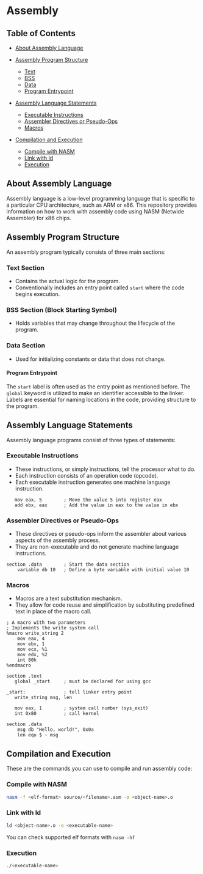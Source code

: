 # Assembly

## Table of Contents

- [About Assembly Language](#about-assembly-language)

- [Assembly Program Structure](#assembly-program-structure)
    - [Text](#1-text-section)
    - [BSS](#bss-section-block-starting-symbol)
    - [Data](#data-section)
    - [Program Entrypoint](#program-entrypoint)

- [Assembly Language Statements](#assembly-language-statements)
    - [Executable Instructions](#executable-instructions)
    - [Assembler Directives or Pseudo-Ops](#assembler-directives-or-pseudo-ops)
    - [Macros](#macros)

- [Compilation and Execution](#compilation-and-execution)
    - [Compile with NASM](#compile-with-nasm)
    - [Link with ld](#link-with-ld)
    - [Execution](#execution)

## About Assembly Language

Assembly language is a low-level programming language that is specific to a particular CPU architecture, such as ARM or x86. This repository provides information on how to work with assembly code using NASM (Netwide Assembler) for x86 chips.

## Assembly Program Structure

An assembly program typically consists of three main sections:

### Text Section
   - Contains the actual logic for the program.
   - Conventionally includes an entry point called `start` where the code begins execution.

### BSS Section (Block Starting Symbol)
   - Holds variables that may change throughout the lifecycle of the program.

### Data Section
   - Used for initializing constants or data that does not change.

#### Program Entrypoint

The `start` label is often used as the entry point as mentioned before. The `global` keyword is utilized to make an identifier accessible to the linker. Labels are essential for naming locations in the code, providing structure to the program.

## Assembly Language Statements

Assembly language programs consist of three types of statements:

### Executable Instructions
   - These instructions, or simply instructions, tell the processor what to do.
   - Each instruction consists of an operation code (opcode).
   - Each executable instruction generates one machine language instruction.

```assembly
   mov eax, 5        ; Move the value 5 into register eax
   add ebx, eax      ; Add the value in eax to the value in ebx
```

### Assembler Directives or Pseudo-Ops
   - These directives or pseudo-ops inform the assembler about various aspects of the assembly process.
   - They are non-executable and do not generate machine language instructions.

```assembly
section .data        ; Start the data section
    variable db 10   ; Define a byte variable with initial value 10
```

### Macros
   - Macros are a text substitution mechanism.
   - They allow for code reuse and simplification by substituting predefined text in place of the macro call.

```assembly
; A macro with two parameters
; Implements the write system call
%macro write_string 2 
    mov eax, 4
    mov ebx, 1
    mov ecx, %1
    mov edx, %2
    int 80h
%endmacro

section	.text
   global _start     ; must be declared for using gcc
	
_start:              ; tell linker entry point
   write_string msg, len

   mov eax, 1        ; system call number (sys_exit)
   int 0x80          ; call kernel

section .data
    msg db "Hello, world!", 0x0a
    len equ $ - msg
```

## Compilation and Execution

These are the commands you can use to compile and run assembly code:

### Compile with NASM

```bash
nasm -f <elf-format> source/<filename>.asm -o <object-name>.o
```

### Link with ld

```bash
ld <object-name>.o -o <executable-name>
```

You can check supported elf formats with `nasm -hf`

### Execution

```bash
./<executable-name>
```
